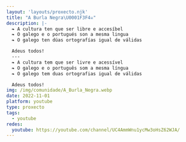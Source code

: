 ```yaml
---
layout: 'layouts/proxecto.njk'
title: "A Burla Negra\U0001F3F4‍☠️"
description: |-
  ❧ A cultura ten que ser libre e accesíbel
  ❧ O galego e o portugués son a mesma lingua
  ❧ O galego ten dúas ortografías igual de válidas

  Adeus todos!
  ---
  ❧ A cultura tem que ser livre e acessível
  ❧ O galego e o português som a mesma língua
  ❧ O galego tem duas ortografias igual de válidas

  Adeus todos!
img: /img/comunidade/A_Burla_Negra.webp
date: 2022-11-01
platform: youtube
type: proxecto
tags:
  - youtube
redes:
  youtube: https://youtube.com/channel/UC4AmmWnu1ycMw3oHsZ62WJA/
---
```

